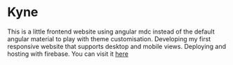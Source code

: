 # Kyne

This is a little frontend website using angular mdc instead of the default angular material to play with theme customisation. Developing my first responsive website that supports desktop and mobile views. Deploying and hosting with firebase. You can visit it [here](https://www.kynesiolux.com/accueil)
